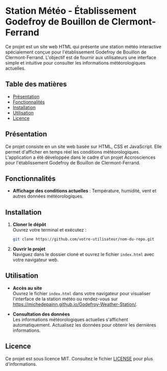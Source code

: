 # Station Météo - Établissement Godefroy de Bouillon de Clermont-Ferrand

Ce projet est un site web HTML qui présente une station météo interactive spécialement conçue pour l'établissement Godefroy de Bouillon de Clermont-Ferrand. L'objectif est de fournir aux utilisateurs une interface simple et intuitive pour consulter les informations météorologiques actuelles.

## Table des matières

- [Présentation](#présentation)
- [Fonctionnalités](#fonctionnalités)
- [Installation](#installation)
- [Utilisation](#utilisation)
- [Licence](#licence)

## Présentation

Ce projet consiste en un site web basée sur HTML, CSS et JavaScript. Elle permet d'afficher en temps réel les conditions météorologiques. L'application a été développée dans le cadre d'un projet Accrosciences pour l'établissement Godefroy de Bouillon de Clermont-Ferrand.

## Fonctionnalités

- **Affichage des conditions actuelles** : Température, humidité, vent et autres données météorologiques.

## Installation

1. **Cloner le dépôt**  
   Ouvrez votre terminal et exécutez :
   ```bash
   git clone https://github.com/votre-utilisateur/nom-du-repo.git
   ```

2. **Ouvrir le projet**  
   Naviguez dans le dossier cloné et ouvrez le fichier `index.html` avec votre navigateur web.

## Utilisation

- **Accès au site**  
  Ouvrez le fichier `index.html` dans votre navigateur pour visualiser l'interface de la station météo ou rendez-vous sur https://michedepainn.github.io/Godefroy-Weather-Station/.

- **Consultation des données**  
  Les informations météorologiques actuelles s'affichent automatiquement. Actualisez les données pour obtenir les dernières informations.

## Licence

Ce projet est sous licence MIT. Consultez le fichier [LICENSE](LICENSE) pour plus d'informations.
